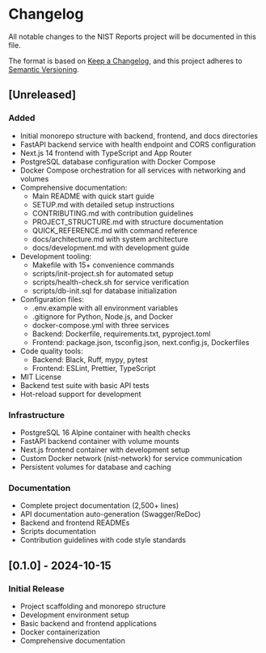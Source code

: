 # Changelog

All notable changes to the NIST Reports project will be documented in this file.

The format is based on [Keep a Changelog](https://keepachangelog.com/en/1.0.0/),
and this project adheres to [Semantic Versioning](https://semver.org/spec/v2.0.0.html).

## [Unreleased]

### Added
- Initial monorepo structure with backend, frontend, and docs directories
- FastAPI backend service with health endpoint and CORS configuration
- Next.js 14 frontend with TypeScript and App Router
- PostgreSQL database configuration with Docker Compose
- Docker Compose orchestration for all services with networking and volumes
- Comprehensive documentation:
  - Main README with quick start guide
  - SETUP.md with detailed setup instructions
  - CONTRIBUTING.md with contribution guidelines
  - PROJECT_STRUCTURE.md with structure documentation
  - QUICK_REFERENCE.md with command reference
  - docs/architecture.md with system architecture
  - docs/development.md with development guide
- Development tooling:
  - Makefile with 15+ convenience commands
  - scripts/init-project.sh for automated setup
  - scripts/health-check.sh for service verification
  - scripts/db-init.sql for database initialization
- Configuration files:
  - .env.example with all environment variables
  - .gitignore for Python, Node.js, and Docker
  - docker-compose.yml with three services
  - Backend: Dockerfile, requirements.txt, pyproject.toml
  - Frontend: package.json, tsconfig.json, next.config.js, Dockerfiles
- Code quality tools:
  - Backend: Black, Ruff, mypy, pytest
  - Frontend: ESLint, Prettier, TypeScript
- MIT License
- Backend test suite with basic API tests
- Hot-reload support for development

### Infrastructure
- PostgreSQL 16 Alpine container with health checks
- FastAPI backend container with volume mounts
- Next.js frontend container with development setup
- Custom Docker network (nist-network) for service communication
- Persistent volumes for database and caching

### Documentation
- Complete project documentation (2,500+ lines)
- API documentation auto-generation (Swagger/ReDoc)
- Backend and frontend READMEs
- Scripts documentation
- Contribution guidelines with code style standards

## [0.1.0] - 2024-10-15

### Initial Release
- Project scaffolding and monorepo structure
- Development environment setup
- Basic backend and frontend applications
- Docker containerization
- Comprehensive documentation
